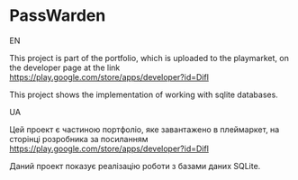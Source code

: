 # PassWarden

EN

This project is part of the portfolio, which is uploaded to the playmarket, on the developer page at the link
https://play.google.com/store/apps/developer?id=Difl

This project shows the implementation of working with sqlite databases.

UA

Цей проект є частиною портфоліо, яке завантажено в плеймаркет, на сторінці розробника за посиланням
https://play.google.com/store/apps/developer?id=Difl

Даний проект показує реалізацію роботи з базами даних SQLite.
